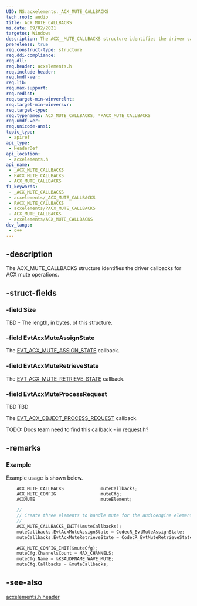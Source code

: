 ```yaml
---
UID: NS:acxelements._ACX_MUTE_CALLBACKS
tech.root: audio 
title: ACX_MUTE_CALLBACKS
ms.date: 09/02/2021
targetos: Windows
description: The ACX__MUTE_CALLBACKS structure identifies the driver callbacks for ACX mute operations.
prerelease: true
req.construct-type: structure
req.ddi-compliance: 
req.dll: 
req.header: acxelements.h
req.include-header: 
req.kmdf-ver: 
req.lib: 
req.max-support: 
req.redist: 
req.target-min-winverclnt: 
req.target-min-winversvr: 
req.target-type: 
req.typenames: ACX_MUTE_CALLBACKS, *PACX_MUTE_CALLBACKS
req.umdf-ver: 
req.unicode-ansi: 
topic_type:
 - apiref
api_type:
 - HeaderDef
api_location:
 - acxelements.h
api_name:
 - _ACX_MUTE_CALLBACKS
 - PACX_MUTE_CALLBACKS
 - ACX_MUTE_CALLBACKS
f1_keywords:
 - _ACX_MUTE_CALLBACKS
 - acxelements/_ACX_MUTE_CALLBACKS
 - PACX_MUTE_CALLBACKS
 - acxelements/PACX_MUTE_CALLBACKS
 - ACX_MUTE_CALLBACKS
 - acxelements/ACX_MUTE_CALLBACKS
dev_langs:
 - c++
---
```


## -description

The ACX_MUTE_CALLBACKS structure identifies the driver callbacks for ACX mute operations.

## -struct-fields

### -field Size

TBD - The length, in bytes, of this structure.

### -field EvtAcxMuteAssignState

The [EVT_ACX_MUTE_ASSIGN_STATE](nc-acxelements-evt_acx_mute_assign_state.md) callback.

### -field EvtAcxMuteRetrieveState

The [EVT_ACX_MUTE_RETRIEVE_STATE](nc-acxelements-evt_acx_mute_retrieve_state.md) callback.

### -field EvtAcxMuteProcessRequest

TBD TBD 

The [EVT_ACX_OBJECT_PROCESS_REQUEST]() callback. 

TODO: Docs team need to find this callback - in request.h?

## -remarks

### Example

Example usage is shown below.

```cpp
    ACX_MUTE_CALLBACKS              muteCallbacks;
    ACX_MUTE_CONFIG                 muteCfg;
    ACXMUTE                         muteElement;

    //
    // Create three elements to handle mute for the audioengine element
    //
    ACX_MUTE_CALLBACKS_INIT(&muteCallbacks);
    muteCallbacks.EvtAcxMuteAssignState = CodecR_EvtMuteAssignState;
    muteCallbacks.EvtAcxMuteRetrieveState = CodecR_EvtMuteRetrieveState;

    ACX_MUTE_CONFIG_INIT(&muteCfg);
    muteCfg.ChannelsCount = MAX_CHANNELS;
    muteCfg.Name = &KSAUDFNAME_WAVE_MUTE;
    muteCfg.Callbacks = &muteCallbacks;
```

## -see-also

[acxelements.h header](index.md)

